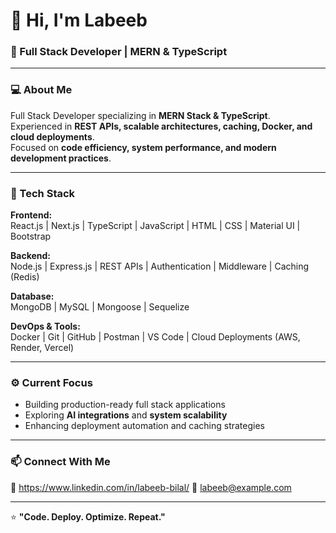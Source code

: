 # 👋 Hi, I'm Labeeb  

### 🚀 Full Stack Developer | MERN & TypeScript  

---

### 💻 About Me  
Full Stack Developer specializing in **MERN Stack & TypeScript**.  
Experienced in **REST APIs, scalable architectures, caching, Docker, and cloud deployments**.  
Focused on **code efficiency, system performance, and modern development practices**.  

---

### 🧠 Tech Stack  

**Frontend:**  
React.js | Next.js | TypeScript | JavaScript | HTML | CSS | Material UI | Bootstrap  

**Backend:**  
Node.js | Express.js | REST APIs | Authentication | Middleware | Caching (Redis)  

**Database:**  
MongoDB | MySQL | Mongoose | Sequelize  

**DevOps & Tools:**  
Docker | Git | GitHub | Postman | VS Code | Cloud Deployments (AWS, Render, Vercel)  

---

### ⚙️ Current Focus  
- Building production-ready full stack applications  
- Exploring **AI integrations** and **system scalability**  
- Enhancing deployment automation and caching strategies  

---

### 📫 Connect With Me  
💼 https://www.linkedin.com/in/labeeb-bilal/ 
📧 labeeb@example.com  

---

⭐ **"Code. Deploy. Optimize. Repeat."**
